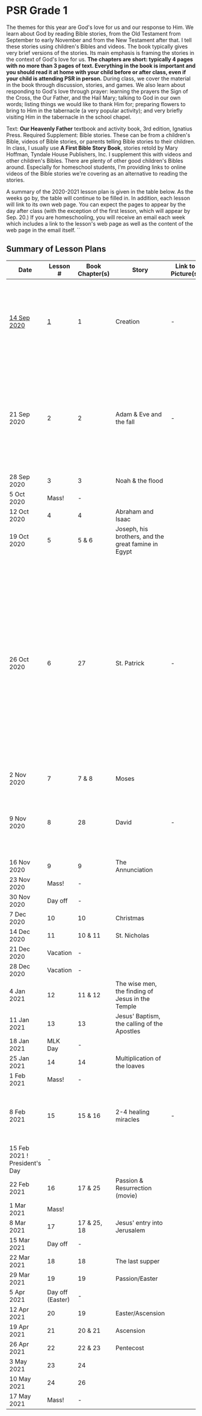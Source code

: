 # PSR Grade 1

The themes for this year are God's love for us and our response to Him.  We learn about God by reading Bible stories, from the Old Testament from September to early November and from the New Testament after that.  I tell these stories using children's Bibles and videos.  The book typically gives very brief versions of the stories.  Its main emphasis is framing the stories in the context of God's love for us.  **The chapters are short: typically 4 pages with no more than 3 pages of text. Everything in the book is important and you should read it at home with your child before or after class, even if your child is attending PSR in person.**  During class, we cover the material in the book through discussion, stories, and games.  We also learn about responding to God's love through prayer: learning the prayers the Sign of the Cross, the Our Father, and the Hail Mary; talking to God in our own words; listing things we would like to thank Him for; preparing flowers to bring to Him in the tabernacle (a very popular activity); and very briefly visiting Him in the tabernacle in the school chapel.  

Text: **Our Heavenly Father** textbook and activity book, 3rd edition, Ignatius Press.
Required Supplement: Bible stories.  These can be from a children's Bible, videos of Bible stories, or parents telling Bible stories to their children.  In class, I usually use **A First Bible Story Book**, stories retold by Mary Hoffman, Tyndale House Publishers, Inc.  I supplement this with videos and other children's Bibles.  There are plenty of other good children's Bibles around.  Especially for homeschool students, I'm providing links to online videos of the Bible stories we're covering as an alternative to reading the stories.

A summary of the 2020-2021 lesson plan is given in the table below.  As the weeks go by, the table will continue to be filled in.  In addition, each lesson will link to its own web page.  You can expect the pages to appear by the day after class (with the exception of the first lesson, which will appear by Sep. 20.)  If you are homeschooling, you will receive an email each week which includes a link to the lesson's web page as well as the content of the web page in the email itself.
``
## Summary of Lesson Plans

|Date        | Lesson # | Book Chapter(s) | Story | Link to Picture(s) | Links to Video(s) | Comments|
-------------|---------|-----------------|-------|--------------------|-------------------|------------|
[14 Sep 2020](Lesson1.md)  | [1](Lesson1.md) |  1  | Creation | - |[Formed.org: The Animated Bible Series Episode 1](https://watch.formed.org/the-animated-bible-series-the-creation) | This covers the stories for lessons 1 and 2 EXCEPT that you will need to emphasize that God promised to send us a savior.| 
21 Sep 2020  | 2       |  2  | Adam & Eve and the fall | - |[Formed.org: Brother Francis: Born into the kingdom: The miracle of baptism](https://watch.formed.org/brother-francis-1/season:1/videos/born-into-the-kingdom-the-miracle-of-baptism) | Be sure to emphasize that God promised to send us a Savior!  The Brother Francis video covers the stories for lessons 1 and 2, including the emphasis on the Savior|
28 Sep 2020  | 3       |  3  | Noah & the flood 
5 Oct 2020   | Mass!   |  -  |
12 Oct 2020  | 4       | 4   | Abraham and Isaac
19 Oct 2020  | 5       | 5 & 6 | Joseph, his brothers, and the great famine in Egypt
26 Oct 2020  | 6       | 27 | St. Patrick | - |[St. Patrick, Saints and Heroes collection on Formed.org, about 25 min.](https://watch.formed.org/the-saints-and-heroes-collection/season:1/videos/patrick-brave-shepherd-of-the-emerald-isle) AND (optional) [Halloween/All Saints Day explained with a cheesy Lego animation, about 6 min](https://www.youtube.com/watch?v=Oy66_pgeORA) | Discuss saints before All Hallow's Eve and All Saints day.  Formed has a second children's video on St. Patrick in the Cathoilc Heroes of the Faith collection.  I like the linked Saints & Heroes collection video better for first graders becasue it has a lighter tone.  First graders are at the very lower end of recommended age for the other videos.
2 Nov 2020   | 7       | 7 & 8 | Moses | 
9 Nov 2020   | 8       | 28 | David | - | - | May change.  I do want to keep chapters 9-12 on the dates where they are: these lessons are good for Christmas.
16 Nov 2020  | 9       | 9  | The Annunciation
23 Nov 2020  | Mass!   | -  |
30 Nov 2020  | Day off | -  |
7 Dec 2020   | 10      | 10 | Christmas
14 Dec 2020  | 11      | 10 & 11 | St. Nicholas
21 Dec 2020  | Vacation| - |
28 Dec 2020  | Vacation| - |
4 Jan 2021   | 12      | 11 & 12 | The wise men, the finding of Jesus in the Temple
11 Jan 2021  | 13      | 13 | Jesus' Baptism, the calling of the Apostles
18 Jan 2021  | MLK Day | - |
25 Jan 2021  | 14      | 14 | Multiplication of the loaves
1 Feb 2021   | Mass!  | - |
8 Feb 2021   | 15      | 15 & 16 | 2-4 healing miracles | - | [Jesus heals a paralyzed man whose friends have lowered him through the roof, 2 min.](https://www.youtube.com/watch?v=hJn7BYAMPmM) 
15 Feb 2021  ! President's Day | - |
22 Feb 2021  | 16      | 17 & 25 | Passion & Resurrection (movie)
1 Mar 2021   | Mass!   |
8 Mar 2021   | 17      | 17 & 25, 18 | Jesus' entry into Jerusalem
15 Mar 2021  | Day off  | -
22 Mar 2021  | 18      | 18 | The last supper
29 Mar 2021  | 19      | 19 | Passion/Easter
5 Apr 2021   | Day off (Easter) | -
12 Apr 2021  | 20      | 19 | Easter/Ascension
19 Apr 2021  | 21      | 20 & 21 | Ascension
26 Apr 2021  | 22      | 22 & 23 | Pentecost
3 May 2021  | 23      | 24
10 May 2021  | 24      | 26
17 May 2021  | Mass!   | -
